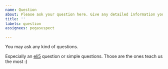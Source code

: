 ```yaml
---
name: Question
about: Please ask your question here. Give any detailed information you find relative.
title: ''
labels: question
assignees: pegasuspect

---
```


You may ask any kind of questions. 

Especially an [eli5](https://www.reddit.com/r/explainlikeimfive/) question or simple questions. Those are the ones teach us the most :)

